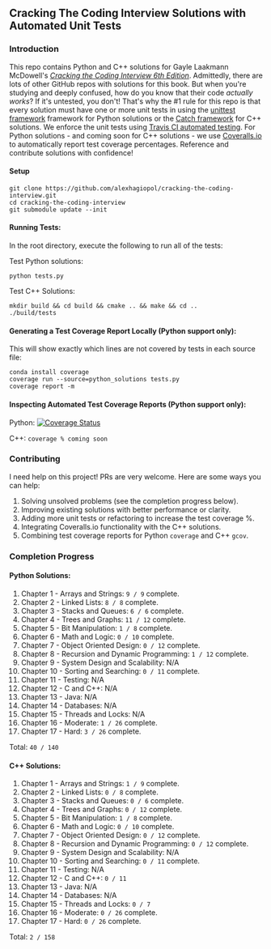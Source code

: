 ## Cracking The Coding Interview Solutions with Automated Unit Tests

### Introduction
This repo contains Python and C++ solutions for Gayle Laakmann McDowell's [*Cracking the Coding Interview 6th Edition*](http://a.co/baneyGe). 
Admittedly, there are lots of other GitHub repos with solutions for this book. But when you're studying and deeply confused, 
how do you know that their code *actually works*? If it's untested, you don't! That's why the #1 rule for this repo is 
that every solution must have one or more unit tests in using the [unittest framework](https://docs.python.org/3.6/library/unittest.html) 
framework for Python solutions or the [Catch framework](https://github.com/philsquared/Catch) for C++ solutions. We enforce 
the unit tests using [Travis CI automated testing](https://travis-ci.org/alexhagiopol/cracking-the-coding-interview). 
For Python solutions - and coming soon for C++ solutions - we use [Coveralls.io](https://coveralls.io/github/alexhagiopol/cracking-the-coding-interview)
to automatically report test coverage percentages. Reference and contribute solutions with confidence!

#### Setup

    git clone https://github.com/alexhagiopol/cracking-the-coding-interview.git
    cd cracking-the-coding-interview
    git submodule update --init

#### Running Tests:
In the root directory, execute the following to run all of the tests:

Test Python solutions:
    
    python tests.py

Test C++ Solutions:
    
    mkdir build && cd build && cmake .. && make && cd .. 
    ./build/tests

#### Generating a Test Coverage Report Locally (Python support only):
This will show exactly which lines are not covered by tests in each source file:

    conda install coverage
    coverage run --source=python_solutions tests.py
    coverage report -m

#### Inspecting Automated Test Coverage Reports (Python support only):
Python: [![Coverage Status](https://coveralls.io/repos/github/alexhagiopol/cracking-the-coding-interview/badge.svg?branch=master)](https://coveralls.io/github/alexhagiopol/cracking-the-coding-interview?branch=master)

C++: `coverage % coming soon`

### Contributing
I need help on this project! PRs are very welcome. Here are some ways you can help:

1. Solving unsolved problems (see the completion progress below).
2. Improving existing solutions with better performance or clarity.
3. Adding more unit tests or refactoring to increase the test coverage %.
4. Integrating Coveralls.io functionality with the C++ solutions.
5. Combining test coverage reports for Python `coverage` and C++ `gcov`.

### Completion Progress
#### Python Solutions:
1. Chapter 1 - Arrays and Strings: `9 / 9`  complete.    
2. Chapter 2 - Linked Lists: `8 / 8` complete.   
3. Chapter 3 - Stacks and Queues: `6 / 6`  complete.
4. Chapter 4 - Trees and Graphs: `11 / 12` complete.  
5. Chapter 5 - Bit Manipulation: `1 / 8`  complete.
6. Chapter 6 - Math and Logic: `0 / 10` complete.
7. Chapter 7 - Object Oriented Design: `0 / 12` complete. 
8. Chapter 8 - Recursion and Dynamic Programming: `1 / 12`  complete.
9. Chapter 9 - System Design and Scalability: N/A
10. Chapter 10 - Sorting and Searching: `0 / 11` complete.
11. Chapter 11 - Testing: N/A
12. Chapter 12 - C and C++: N/A
13. Chapter 13 - Java: N/A
14. Chapter 14 - Databases: N/A
15. Chapter 15 - Threads and Locks: N/A
16. Chapter 16 - Moderate: `1 / 26` complete.
17. Chapter 17 - Hard: `3 / 26` complete.

Total: `40 / 140`

#### C++ Solutions:
1. Chapter 1 - Arrays and Strings: `1 / 9`  complete.    
2. Chapter 2 - Linked Lists: `0 / 8` complete.   
3. Chapter 3 - Stacks and Queues: `0 / 6`  complete.
4. Chapter 4 - Trees and Graphs: `0 / 12` complete.  
5. Chapter 5 - Bit Manipulation: `1 / 8`  complete.
6. Chapter 6 - Math and Logic: `0 / 10` complete.
7. Chapter 7 - Object Oriented Design: `0 / 12` complete. 
8. Chapter 8 - Recursion and Dynamic Programming: `0 / 12`  complete.
9. Chapter 9 - System Design and Scalability: N/A
10. Chapter 10 - Sorting and Searching: `0 / 11` complete.
11. Chapter 11 - Testing: N/A
12. Chapter 12 - C and C++: `0 / 11`
13. Chapter 13 - Java: N/A
14. Chapter 14 - Databases: N/A
15. Chapter 15 - Threads and Locks: `0 / 7`
16. Chapter 16 - Moderate: `0 / 26` complete.
17. Chapter 17 - Hard: `0 / 26` complete.

Total: `2 / 158`
